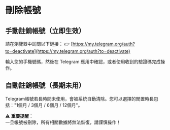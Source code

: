 # 刪除帳號

## 手動註銷帳號（立即生效）

請在瀏覽器中訪問以下鏈接： 👉 [https://my.telegram.org/auth?to=deactivate](https://my.telegram.org/auth?to=deactivate)

輸入您的手機號碼，然後在 Telegram 應用中確認，或者使用收到的驗證碼完成操作。

## 自動註銷帳號（長期未用）

Telegram帳號若長時間未使用，會被系統自動清除。您可以選擇的閒置時長包括："1個月 / 3個月 / 6個月 / 12個月"。

⚠️ **重要提醒**：  
一旦帳號被刪除，所有相關數據將無法恢復，請謹慎操作！